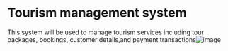 # Tourism management system

This system will be used to manage tourism services including tour packages, bookings, customer details,and payment transactions![image](https://github.com/user-attachments/assets/2e86ac82-9748-45fb-afed-2f6e274dddb2)

